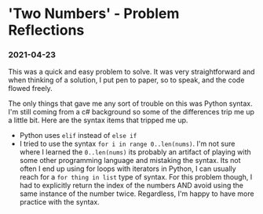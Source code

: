 
# 'Two Numbers' - Problem Reflections

### 2021-04-23
This was a quick and easy problem to solve. It was very straightforward and when thinking of a solution, I put pen to paper, so to speak, and the code flowed freely.

The only things that gave me any sort of trouble on this was Python syntax. I'm still coming from a c# background so some of the differences trip me up a little bit. Here are the syntax items that tripped me up.
- Python uses `elif` instead of `else if`
- I tried to use the syntax `for i in range 0..len(nums)`. I'm not sure where I learned the `0..len(nums)` its probably an artifact of playing with some other programming language and mistaking the syntax. Its not often I end up using for loops with iterators in Python, I can usually reach for a `for thing in list` type of syntax. For this problem though, I had to explicitly return the index of the numbers AND avoid using the same instance of the number twice. Regardless, I'm happy to have more practice with the syntax.